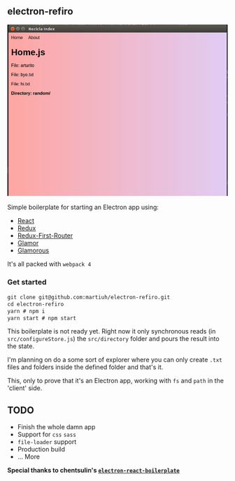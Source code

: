 ## electron-refiro

![Homescreen](./screen.jpg)

Simple boilerplate for starting an Electron app using:

* [React](https://www.npmjs.com/package/react)
* [Redux](https://www.npmjs.com/package/redux)
* [Redux-First-Router](https://www.npmjs.com/package/redux-first-router)
* [Glamor](https://www.npmjs.com/package/glamor)
* [Glamorous](https://www.npmjs.com/package/glamorous)

It's all packed with `webpack 4`

### Get started

 ```
 git clone git@github.com:martiuh/electron-refiro.git
 cd electron-refiro
 yarn # npm i
 yarn start # npm start
 ```

This boilerplate is not ready yet. Right now it only synchronous reads (in `src/configureStore.js`) the `src/directory` folder and pours the result into the state.

I'm planning on do a some sort of explorer where you can only create `.txt` files and folders inside the defined folder and that's it.

This, only to prove that it's an Electron app, working with `fs` and `path` in the 'client' side.

## TODO
* Finish the whole damn app
* Support for `css` `sass`
* `file-loader` support
* Production build
* ... More

**Special thanks to chentsulin's  [`electron-react-boilerplate`](https://github.com/chentsulin/electron-react-boilerplate)**
